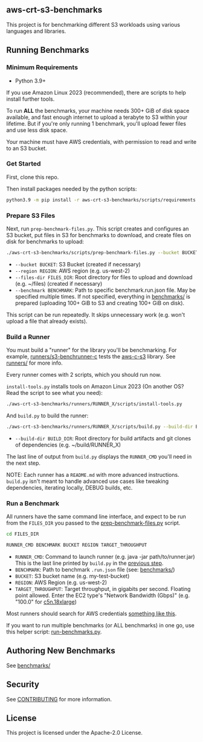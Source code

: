 ## aws-crt-s3-benchmarks

This project is for benchmarking different S3 workloads using various languages and libraries.

## Running Benchmarks

### Minimum Requirements

*   Python 3.9+

If you use Amazon Linux 2023 (recommended), there are scripts to help install further tools.

To run **ALL** the benchmarks, your machine needs 300+ GiB of disk space available,
and fast enough internet to upload a terabyte to S3 within your lifetime.
But if you're only running 1 benchmark, you'll upload fewer files and use less disk space.

Your machine must have AWS credentials, with permission to read and write to an S3 bucket.

### Get Started

First, clone this repo.

Then install packages needed by the python scripts:
```sh
python3.9 -m pip install -r aws-crt-s3-benchmarks/scripts/requirements.txt
```

### Prepare S3 Files

Next, run `prep-benchmark-files.py`. This script creates and configures
an S3 bucket, put files in S3 for benchmarks to download,
and create files on disk for benchmarks to upload:

```sh
./aws-crt-s3-benchmarks/scripts/prep-benchmark-files.py --bucket BUCKET --region REGION --files-dir FILES_DIR [--benchmark BENCHMARK]
```
*   `--bucket BUCKET`: S3 Bucket (created if necessary)
*   `--region REGION`: AWS region (e.g. us-west-2)
*   `--files-dir FILES_DIR`: Root directory for files to upload and download (e.g. ~/files) (created if necessary)
*   `--benchmark BENCHMARK`: Path to specific benchmark.run.json file.
        May be specified multiple times.
        If not specified, everything in [benchmarks/](benchmarks/) is prepared
        (uploading 100+ GiB to S3 and creating 100+ GiB on disk).

This script can be run repeatedly. It skips unnecessary work
(e.g. won't upload a file that already exists).

### Build a Runner

You must build a "runner" for the library you'll be benchmarking.
For example, [runners/s3-benchrunner-c](runners/s3-benchrunner-c/) tests the
[aws-c-s3](https://github.com/awslabs/aws-c-s3/) library.
See [runners/](runners/) for more info.

Every runner comes with 2 scripts, which you should run now.

`install-tools.py` installs tools on Amazon Linux 2023
(On another OS? Read the script to see what you need):
```sh
./aws-crt-s3-benchmarks/runners/RUNNER_X/scripts/install-tools.py
```

And `build.py` to build the runner:
```sh
./aws-crt-s3-benchmarks/runners/RUNNER_X/scripts/build.py --build-dir BUILD_DIR
```
*   `--build-dir BUILD_DIR`: Root directory for build artifacts and git clones of dependencies
        (e.g. ~/build/RUNNER_X)

The last line of output from `build.py` displays the `RUNNER_CMD`
you'll need in the next step.

NOTE: Each runner has a `README.md` with more advanced instructions.
`build.py` isn't meant to handle advanced use cases like tweaking dependencies,
iterating locally, DEBUG builds, etc.

### Run a Benchmark

All runners have the same command line interface, and expect to be run from the
`FILES_DIR` you passed to the [prep-benchmark-files.py](#prepare-s3-files) script.

```sh
cd FILES_DIR

RUNNER_CMD BENCHMARK BUCKET REGION TARGET_THROUGHPUT
```

*   `RUNNER_CMD`: Command to launch runner (e.g. java -jar path/to/runner.jar)
        This is the last line printed by `build.py` in the [previous step](#build-a-runner).
*   `BENCHMARK`: Path to benchmark `.run.json` file (see: [benchmarks/](../benchmarks))
*   `BUCKET`: S3 bucket name (e.g. my-test-bucket)
*   `REGION`: AWS Region (e.g. us-west-2)
*   `TARGET_THROUGHPUT`: Target throughput, in gigabits per second.
        Floating point allowed. Enter the EC2 type's "Network Bandwidth (Gbps)"
        (e.g. "100.0" for [c5n.18xlarge](https://aws.amazon.com/ec2/instance-types/c5/))

Most runners should search for AWS credentials
[something like this](https://docs.aws.amazon.com/cli/latest/userguide/cli-chap-configure.html#configure-precedence).

If you want to run multiple benchmarks (or ALL benchmarks) in one go,
use this helper script: [run-benchmarks.py](scripts/run-benchmarks.py).

## Authoring New Benchmarks

See [benchmarks/](benchmarks/)

## Security

See [CONTRIBUTING](CONTRIBUTING.md#security-issue-notifications) for more information.

## License

This project is licensed under the Apache-2.0 License.
